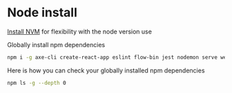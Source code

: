 # Node install

[Install NVM](https://github.com/creationix/nvm) for flexibility with the node version use

Globally install npm dependencies

```bash
npm i -g axe-cli create-react-app eslint flow-bin jest nodemon serve webpack-cli babel-core
```

Here is how you can check your globally installed npm dependencies

```bash
npm ls -g --depth 0
```
